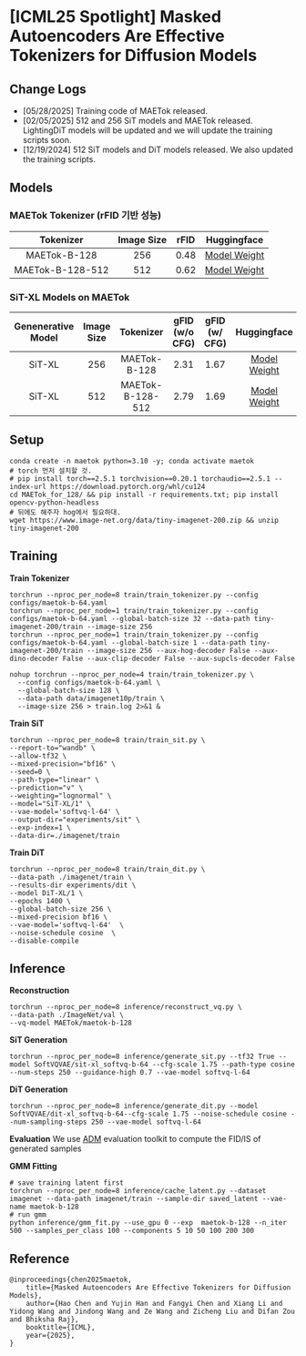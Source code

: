 # [ICML25 Spotlight] Masked Autoencoders Are Effective Tokenizers for Diffusion Models


## Change Logs
* [05/28/2025] Training code of MAETok released. 
* [02/05/2025] 512 and 256 SiT models and MAETok released. LightingDiT models will be updated and we will update the training scripts soon.
* [12/19/2024] 512 SiT models and DiT models released. We also updated the training scripts.

## Models

### MAETok Tokenizer (rFID 기반 성능)


| Tokenizer 	| Image Size | rFID 	| Huggingface 	|
|:---:	| :---:	| :---:	|:---:	|
| MAETok-B-128 	| 256 | 0.48 	| [Model Weight](https://huggingface.co/MAETok/maetok-b-128) 	|
| MAETok-B-128-512 	| 512 | 0.62 	| [Model Weight](https://huggingface.co/MAETok/maetok-b-512) 	|


### SiT-XL Models on MAETok

| Genenerative Model | Image Size	| Tokenizer 	| gFID (w/o CFG) |	gFID (w/ CFG)| Huggingface 	|
|:---:	|:---:	|:---:	|:---:	|:---:	|:---:	|
| SiT-XL 	| 256 | MAETok-B-128 	| 2.31 	| 1.67 | [Model Weight](https://huggingface.co/MAETok/sit-xl_maetok-b-128) 	|
| SiT-XL 	| 512 | MAETok-B-128-512	| 2.79 	| 1.69 | [Model Weight](https://huggingface.co/MAETok/sit-xl_maetok-b-128-512) 	|


## Setup
```
conda create -n maetok python=3.10 -y; conda activate maetok
# torch 먼저 설치할 것.
# pip install torch==2.5.1 torchvision==0.20.1 torchaudio==2.5.1 --index-url https://download.pytorch.org/whl/cu124
cd MAETok_for_128/ && pip install -r requirements.txt; pip install opencv-python-headless
# 뒤에도 해주자 hog에서 필요하대.
wget https://www.image-net.org/data/tiny-imagenet-200.zip && unzip tiny-imagenet-200
```

## Training 

**Train Tokenizer**
```
torchrun --nproc_per_node=8 train/train_tokenizer.py --config configs/maetok-b-64.yaml
torchrun --nproc_per_node=1 train/train_tokenizer.py --config configs/maetok-b-64.yaml --global-batch-size 32 --data-path tiny-imagenet-200/train --image-size 256
torchrun --nproc_per_node=1 train/train_tokenizer.py --config configs/maetok-b-64.yaml --global-batch-size 1 --data-path tiny-imagenet-200/train --image-size 256 --aux-hog-decoder False --aux-dino-decoder False --aux-clip-decoder False --aux-supcls-decoder False

nohup torchrun --nproc_per_node=4 train/train_tokenizer.py \
  --config configs/maetok-b-64.yaml \
  --global-batch-size 128 \
  --data-path data/imagenet10p/train \
  --image-size 256 > train.log 2>&1 &

```

**Train SiT**
```
torchrun --nproc_per_node=8 train/train_sit.py \
--report-to="wandb" \
--allow-tf32 \ 
--mixed-precision="bf16" \
--seed=0 \
--path-type="linear" \
--prediction="v" \
--weighting="lognormal" \
--model="SiT-XL/1" \
--vae-model='softvq-l-64' \
--output-dir="experiments/sit" \
--exp-index=1 \
--data-dir=./imagenet/train
```

**Train DiT**
```
torchrun --nproc_per_node=8 train/train_dit.py \
--data-path ./imagenet/train \
--results-dir experiments/dit \
--model DiT-XL/1 \
--epochs 1400 \
--global-batch-size 256 \
--mixed-precision bf16 \
--vae-model='softvq-l-64'  \
--noise-schedule cosine  \
--disable-compile
```

## Inference


**Reconstruction**
```
torchrun --nproc_per_node=8 inference/reconstruct_vq.py \
--data-path ./ImageNet/val \
--vq-model MAETok/maetok-b-128
```


**SiT Generation**
```
torchrun --nproc_per_node=8 inference/generate_sit.py --tf32 True --model SoftVQVAE/sit-xl_softvq-b-64 --cfg-scale 1.75 --path-type cosine --num-steps 250 --guidance-high 0.7 --vae-model softvq-l-64
```

**DiT Generation**
```
torchrun --nproc_per_node=8 inference/generate_dit.py --model SoftVQVAE/dit-xl_softvq-b-64--cfg-scale 1.75 --noise-schedule cosine --num-sampling-steps 250 --vae-model softvq-l-64
```


**Evaluation**
We use [ADM](https://github.com/openai/guided-diffusion/tree/main) evaluation toolkit to compute the FID/IS of generated samples


**GMM Fitting**
```
# save training latent first
torchrun --nproc_per_node=8 inference/cache_latent.py --dataset imagenet --data-path imagenet/train --sample-dir saved_latent --vae-name maetok-b-128
# run gmm
python inference/gmm_fit.py --use_gpu 0 --exp  maetok-b-128 --n_iter 500 --samples_per_class 100 --components 5 10 50 100 200 300
```

## Reference
```
@inproceedings{chen2025maetok,
    title={Masked Autoencoders Are Effective Tokenizers for Diffusion Models},
    author={Hao Chen and Yujin Han and Fangyi Chen and Xiang Li and Yidong Wang and Jindong Wang and Ze Wang and Zicheng Liu and Difan Zou and Bhiksha Raj},
    booktitle={ICML},
    year={2025},
}

```
